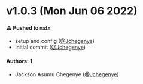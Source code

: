 # v1.0.3 (Mon Jun 06 2022)

#### ⚠️ Pushed to `main`

- setup and config ([@Jchegenye](https://github.com/Jchegenye))
- Initial commit ([@Jchegenye](https://github.com/Jchegenye))

#### Authors: 1

- Jackson Asumu Chegenye ([@Jchegenye](https://github.com/Jchegenye))

